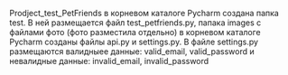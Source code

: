 Prodject_test_PetFriends
в корневом каталоге Pycharm создана папка test. В ней размещается файл test_petfriends.py, папака images с файлами фото (фото разместила отдельно)
в корневом каталоге Pycharm созданы файлы api.py и settings.py. В файле settings.py размещаются валидныее данные: valid_email, valid_password и невалидные данные: invalid_email, invalid_password

